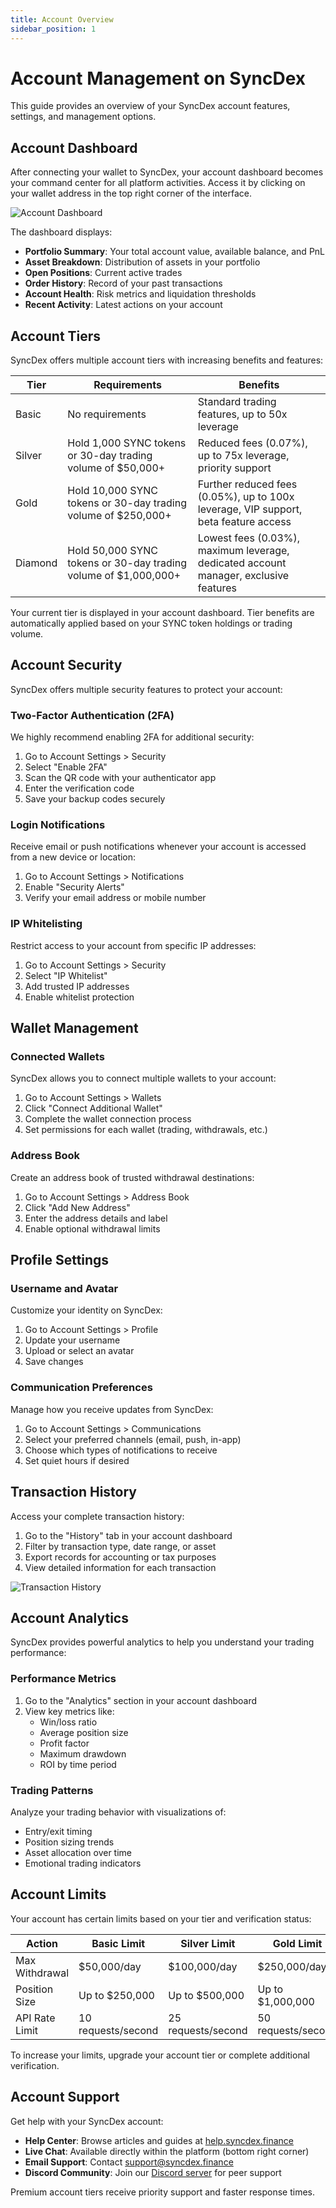 ```yaml
---
title: Account Overview
sidebar_position: 1
---
```


# Account Management on SyncDex

This guide provides an overview of your SyncDex account features, settings, and management options.

## Account Dashboard

After connecting your wallet to SyncDex, your account dashboard becomes your command center for all platform activities. Access it by clicking on your wallet address in the top right corner of the interface.

![Account Dashboard](../../static/img/account-dashboard.svg)

The dashboard displays:

- **Portfolio Summary**: Your total account value, available balance, and PnL
- **Asset Breakdown**: Distribution of assets in your portfolio
- **Open Positions**: Current active trades
- **Order History**: Record of your past transactions
- **Account Health**: Risk metrics and liquidation thresholds
- **Recent Activity**: Latest actions on your account

## Account Tiers

SyncDex offers multiple account tiers with increasing benefits and features:

| Tier | Requirements | Benefits |
|------|-------------|----------|
| Basic | No requirements | Standard trading features, up to 50x leverage |
| Silver | Hold 1,000 SYNC tokens or 30-day trading volume of $50,000+ | Reduced fees (0.07%), up to 75x leverage, priority support |
| Gold | Hold 10,000 SYNC tokens or 30-day trading volume of $250,000+ | Further reduced fees (0.05%), up to 100x leverage, VIP support, beta feature access |
| Diamond | Hold 50,000 SYNC tokens or 30-day trading volume of $1,000,000+ | Lowest fees (0.03%), maximum leverage, dedicated account manager, exclusive features |

Your current tier is displayed in your account dashboard. Tier benefits are automatically applied based on your SYNC token holdings or trading volume.

## Account Security

SyncDex offers multiple security features to protect your account:

### Two-Factor Authentication (2FA)

We highly recommend enabling 2FA for additional security:

1. Go to Account Settings > Security
2. Select "Enable 2FA"
3. Scan the QR code with your authenticator app
4. Enter the verification code
5. Save your backup codes securely

### Login Notifications

Receive email or push notifications whenever your account is accessed from a new device or location:

1. Go to Account Settings > Notifications
2. Enable "Security Alerts"
3. Verify your email address or mobile number

### IP Whitelisting

Restrict access to your account from specific IP addresses:

1. Go to Account Settings > Security
2. Select "IP Whitelist"
3. Add trusted IP addresses
4. Enable whitelist protection

## Wallet Management

### Connected Wallets

SyncDex allows you to connect multiple wallets to your account:

1. Go to Account Settings > Wallets
2. Click "Connect Additional Wallet"
3. Complete the wallet connection process
4. Set permissions for each wallet (trading, withdrawals, etc.)

### Address Book

Create an address book of trusted withdrawal destinations:

1. Go to Account Settings > Address Book
2. Click "Add New Address"
3. Enter the address details and label
4. Enable optional withdrawal limits

## Profile Settings

### Username and Avatar

Customize your identity on SyncDex:

1. Go to Account Settings > Profile
2. Update your username
3. Upload or select an avatar
4. Save changes

### Communication Preferences

Manage how you receive updates from SyncDex:

1. Go to Account Settings > Communications
2. Select your preferred channels (email, push, in-app)
3. Choose which types of notifications to receive
4. Set quiet hours if desired

## Transaction History

Access your complete transaction history:

1. Go to the "History" tab in your account dashboard
2. Filter by transaction type, date range, or asset
3. Export records for accounting or tax purposes
4. View detailed information for each transaction

![Transaction History](../../static/img/transaction-history.svg)

## Account Analytics

SyncDex provides powerful analytics to help you understand your trading performance:

### Performance Metrics

1. Go to the "Analytics" section in your account dashboard
2. View key metrics like:
   - Win/loss ratio
   - Average position size
   - Profit factor
   - Maximum drawdown
   - ROI by time period

### Trading Patterns

Analyze your trading behavior with visualizations of:
- Entry/exit timing
- Position sizing trends
- Asset allocation over time
- Emotional trading indicators

## Account Limits

Your account has certain limits based on your tier and verification status:

| Action | Basic Limit | Silver Limit | Gold Limit | Diamond Limit |
|--------|------------|-------------|-----------|--------------|
| Max Withdrawal | $50,000/day | $100,000/day | $250,000/day | $500,000+/day |
| Position Size | Up to $250,000 | Up to $500,000 | Up to $1,000,000 | Unlimited |
| API Rate Limit | 10 requests/second | 25 requests/second | 50 requests/second | 100 requests/second |

To increase your limits, upgrade your account tier or complete additional verification.

## Account Support

Get help with your SyncDex account:

- **Help Center**: Browse articles and guides at [help.syncdex.finance](https://help.syncdex.finance)
- **Live Chat**: Available directly within the platform (bottom right corner)
- **Email Support**: Contact [support@syncdex.finance](mailto:support@syncdex.finance)
- **Discord Community**: Join our [Discord server](https://discord.gg/syncdex) for peer support

Premium account tiers receive priority support and faster response times.
